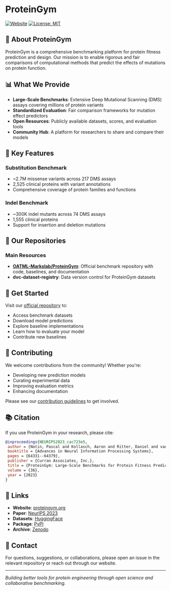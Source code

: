 # ProteinGym

[![Website](https://img.shields.io/badge/Website-proteingym.org-blue)](https://www.proteingym.org/)
[![License: MIT](https://img.shields.io/badge/license-MIT-yellow.svg)](https://opensource.org/licenses/MIT)

## 🧬 About ProteinGym

ProteinGym is a comprehensive benchmarking platform for protein fitness prediction and design. Our mission is to enable rigorous and fair comparisons of computational methods that predict the effects of mutations on protein function.

## 📊 What We Provide

- **Large-Scale Benchmarks**: Extensive Deep Mutational Scanning (DMS) assays covering millions of protein variants
- **Standardized Evaluation**: Fair comparison frameworks for mutation effect predictors
- **Open Resources**: Publicly available datasets, scores, and evaluation tools
- **Community Hub**: A platform for researchers to share and compare their models

## 🔬 Key Features

### Substitution Benchmark
- ~2.7M missense variants across 217 DMS assays
- 2,525 clinical proteins with variant annotations
- Comprehensive coverage of protein families and functions

### Indel Benchmark
- ~300K indel mutants across 74 DMS assays
- 1,555 clinical proteins
- Support for insertion and deletion mutations

## 🚀 Our Repositories

### Main Resources
- **[OATML-Markslab/ProteinGym](https://github.com/OATML-Markslab/ProteinGym)**: Official benchmark repository with code, baselines, and documentation
- **dvc-dataset-registry**: Data version control for ProteinGym datasets

## 📖 Get Started

Visit our [official repository](https://github.com/OATML-Markslab/ProteinGym) to:
- Access benchmark datasets
- Download model predictions
- Explore baseline implementations
- Learn how to evaluate your model
- Contribute new baselines

## 🤝 Contributing

We welcome contributions from the community! Whether you're:
- Developing new prediction models
- Curating experimental data
- Improving evaluation metrics
- Enhancing documentation

Please see our [contribution guidelines](https://github.com/OATML-Markslab/ProteinGym#how-to-contribute) to get involved.

## 📚 Citation

If you use ProteinGym in your research, please cite:

```bibtex
@inproceedings{NEURIPS2023_cac723e5,
 author = {Notin, Pascal and Kollasch, Aaron and Ritter, Daniel and van Niekerk, Lood and Paul, Steffanie and Spinner, Han and Rollins, Nathan and Shaw, Ada and Orenbuch, Rose and Weitzman, Ruben and Frazer, Jonathan and Dias, Mafalda and Franceschi, Dinko and Gal, Yarin and Marks, Debora},
 booktitle = {Advances in Neural Information Processing Systems},
 pages = {64331--64379},
 publisher = {Curran Associates, Inc.},
 title = {ProteinGym: Large-Scale Benchmarks for Protein Fitness Prediction and Design},
 volume = {36},
 year = {2023}
}
```

## 🔗 Links

- **Website**: [proteingym.org](https://www.proteingym.org/)
- **Paper**: [NeurIPS 2023](https://papers.nips.cc/paper_files/paper/2023/hash/cac723e5ff29f65e3fcbb0739ae91bee-Abstract-Datasets_and_Benchmarks.html)
- **Datasets**: [HuggingFace](https://huggingface.co/datasets/OATML-Markslab/ProteinGym_v1)
- **Package**: [PyPI](https://pypi.org/project/proteingym/)
- **Archive**: [Zenodo](https://zenodo.org/records/15293562)

## 📧 Contact

For questions, suggestions, or collaborations, please open an issue in the relevant repository or reach out through our website.

---

*Building better tools for protein engineering through open science and collaborative benchmarking.*
